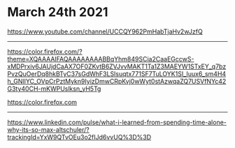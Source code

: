 # March 24th 2021

https://www.youtube.com/channel/UCCQY962PmHabTjaHv2wJzfQ

---

https://color.firefox.com/?theme=XQAAAAIFAQAAAAAAAABBqYhm849SCia2CaaEGccwS-xMDPrxiv6JAUjdCaAX7OF0ZKvtB6ZVJvvMAKT1Ta1Z3MAEYW1STxEY_q7bzPvzQuOerDq8hkBTyC37sGdWhF3LSIsuqtx771SF7TuLOYK1SI_Iuux6_sm4H4h_GNlIYC_OVpCrPztMykn9IyizDmwCRpKvj0wWyt0stAzwqaZQ7USVfNYc42G3ty40CH-mKWPUslksn_yH5Tg

https://color.firefox.com

---

https://www.linkedin.com/pulse/what-i-learned-from-spending-time-alone-why-its-so-max-altschuler/?trackingId=YxW9QTvOEu3o2fIJd6vvUQ%3D%3D

